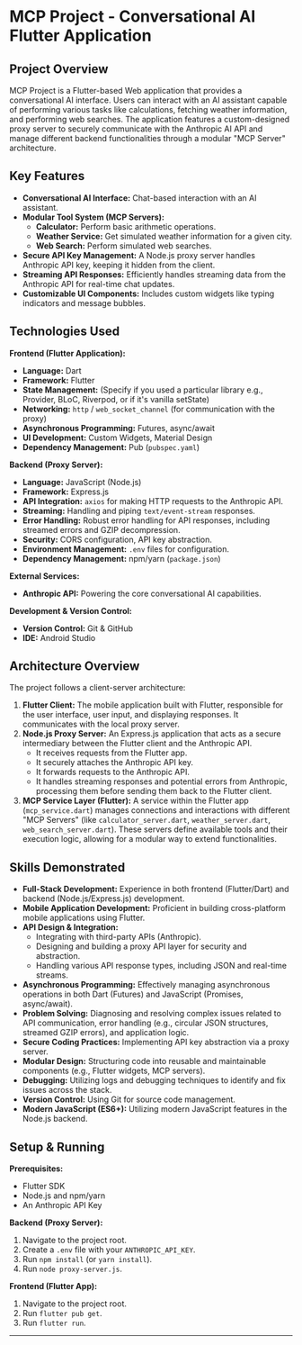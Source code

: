 # MCP Project - Conversational AI Flutter Application

## Project Overview

MCP Project is a Flutter-based Web application that provides a conversational AI interface. Users can interact with an AI assistant capable of performing various tasks like calculations, fetching weather information, and performing web searches. The application features a custom-designed proxy server to securely communicate with the Anthropic AI API and manage different backend functionalities through a modular "MCP Server" architecture.

## Key Features

*   **Conversational AI Interface:** Chat-based interaction with an AI assistant.
*   **Modular Tool System (MCP Servers):**
    *   **Calculator:** Perform basic arithmetic operations.
    *   **Weather Service:** Get simulated weather information for a given city.
    *   **Web Search:** Perform simulated web searches.
*   **Secure API Key Management:** A Node.js proxy server handles Anthropic API key, keeping it hidden from the client.
*   **Streaming API Responses:** Efficiently handles streaming data from the Anthropic API for real-time chat updates.
*   **Customizable UI Components:** Includes custom widgets like typing indicators and message bubbles.

## Technologies Used

**Frontend (Flutter Application):**

*   **Language:** Dart
*   **Framework:** Flutter
*   **State Management:** (Specify if you used a particular library e.g., Provider, BLoC, Riverpod, or if it's vanilla setState)
*   **Networking:** `http` / `web_socket_channel` (for communication with the proxy)
*   **Asynchronous Programming:** Futures, async/await
*   **UI Development:** Custom Widgets, Material Design
*   **Dependency Management:** Pub (`pubspec.yaml`)

**Backend (Proxy Server):**

*   **Language:** JavaScript (Node.js)
*   **Framework:** Express.js
*   **API Integration:** `axios` for making HTTP requests to the Anthropic API.
*   **Streaming:** Handling and piping `text/event-stream` responses.
*   **Error Handling:** Robust error handling for API responses, including streamed errors and GZIP decompression.
*   **Security:** CORS configuration, API key abstraction.
*   **Environment Management:** `.env` files for configuration.
*   **Dependency Management:** npm/yarn (`package.json`)

**External Services:**

*   **Anthropic API:** Powering the core conversational AI capabilities.

**Development & Version Control:**

*   **Version Control:** Git & GitHub 
*   **IDE:** Android Studio 

## Architecture Overview

The project follows a client-server architecture:

1.  **Flutter Client:** The mobile application built with Flutter, responsible for the user interface, user input, and displaying responses. It communicates with the local proxy server.
2.  **Node.js Proxy Server:** An Express.js application that acts as a secure intermediary between the Flutter client and the Anthropic API.
    *   It receives requests from the Flutter app.
    *   It securely attaches the Anthropic API key.
    *   It forwards requests to the Anthropic API.
    *   It handles streaming responses and potential errors from Anthropic, processing them before sending them back to the Flutter client.
3.  **MCP Service Layer (Flutter):** A service within the Flutter app (`mcp_service.dart`) manages connections and interactions with different "MCP Servers" (like `calculator_server.dart`, `weather_server.dart`, `web_search_server.dart`). These servers define available tools and their execution logic, allowing for a modular way to extend functionalities.

## Skills Demonstrated

*   **Full-Stack Development:** Experience in both frontend (Flutter/Dart) and backend (Node.js/Express.js) development.
*   **Mobile Application Development:** Proficient in building cross-platform mobile applications using Flutter.
*   **API Design & Integration:**
    *   Integrating with third-party APIs (Anthropic).
    *   Designing and building a proxy API layer for security and abstraction.
    *   Handling various API response types, including JSON and real-time streams.
*   **Asynchronous Programming:** Effectively managing asynchronous operations in both Dart (Futures) and JavaScript (Promises, async/await).
*   **Problem Solving:** Diagnosing and resolving complex issues related to API communication, error handling (e.g., circular JSON structures, streamed GZIP errors), and application logic.
*   **Secure Coding Practices:** Implementing API key abstraction via a proxy server.
*   **Modular Design:** Structuring code into reusable and maintainable components (e.g., Flutter widgets, MCP servers).
*   **Debugging:** Utilizing logs and debugging techniques to identify and fix issues across the stack.
*   **Version Control:** Using Git for source code management.
*   **Modern JavaScript (ES6+):** Utilizing modern JavaScript features in the Node.js backend.

## Setup & Running


**Prerequisites:**

*   Flutter SDK
*   Node.js and npm/yarn
*   An Anthropic API Key

**Backend (Proxy Server):**

1.  Navigate to the project root.
2.  Create a `.env` file with your `ANTHROPIC_API_KEY`.
3.  Run `npm install` (or `yarn install`).
4.  Run `node proxy-server.js`.

**Frontend (Flutter App):**

1.  Navigate to the project root.
2.  Run `flutter pub get`.
3.  Run `flutter run`.

---